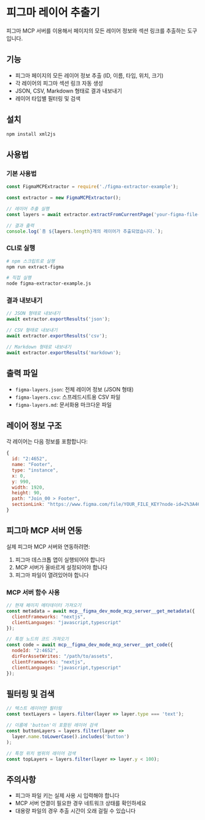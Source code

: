 # 피그마 레이어 추출기

피그마 MCP 서버를 이용해서 페이지의 모든 레이어 정보와 섹션 링크를 추출하는 도구입니다.

## 기능

- 피그마 페이지의 모든 레이어 정보 추출 (ID, 이름, 타입, 위치, 크기)
- 각 레이어의 피그마 섹션 링크 자동 생성
- JSON, CSV, Markdown 형태로 결과 내보내기
- 레이어 타입별 필터링 및 검색

## 설치

```bash
npm install xml2js
```

## 사용법

### 기본 사용법

```javascript
const FigmaMCPExtractor = require('./figma-extractor-example');

const extractor = new FigmaMCPExtractor();

// 레이어 추출 실행
const layers = await extractor.extractFromCurrentPage('your-figma-file-key');

// 결과 출력
console.log(`총 ${layers.length}개의 레이어가 추출되었습니다.`);
```

### CLI로 실행

```bash
# npm 스크립트로 실행
npm run extract-figma

# 직접 실행
node figma-extractor-example.js
```

### 결과 내보내기

```javascript
// JSON 형태로 내보내기
await extractor.exportResults('json');

// CSV 형태로 내보내기
await extractor.exportResults('csv');

// Markdown 형태로 내보내기
await extractor.exportResults('markdown');
```

## 출력 파일

- `figma-layers.json`: 전체 레이어 정보 (JSON 형태)
- `figma-layers.csv`: 스프레드시트용 CSV 파일
- `figma-layers.md`: 문서화용 마크다운 파일

## 레이어 정보 구조

각 레이어는 다음 정보를 포함합니다:

```javascript
{
  id: "2:4652",
  name: "Footer",
  type: "instance",
  x: 0,
  y: 990,
  width: 1920,
  height: 90,
  path: "Join_00 > Footer",
  sectionLink: "https://www.figma.com/file/YOUR_FILE_KEY?node-id=2%3A4652"
}
```

## 피그마 MCP 서버 연동

실제 피그마 MCP 서버와 연동하려면:

1. 피그마 데스크톱 앱이 실행되어야 합니다
2. MCP 서버가 올바르게 설정되어야 합니다
3. 피그마 파일이 열려있어야 합니다

### MCP 서버 함수 사용

```javascript
// 현재 페이지 메타데이터 가져오기
const metadata = await mcp__figma_dev_mode_mcp_server__get_metadata({
  clientFrameworks: "nextjs",
  clientLanguages: "javascript,typescript"
});

// 특정 노드의 코드 가져오기
const code = await mcp__figma_dev_mode_mcp_server__get_code({
  nodeId: "2:4652",
  dirForAssetWrites: "/path/to/assets",
  clientFrameworks: "nextjs",
  clientLanguages: "javascript,typescript"
});
```

## 필터링 및 검색

```javascript
// 텍스트 레이어만 필터링
const textLayers = layers.filter(layer => layer.type === 'text');

// 이름에 'button'이 포함된 레이어 검색
const buttonLayers = layers.filter(layer => 
  layer.name.toLowerCase().includes('button')
);

// 특정 위치 범위의 레이어 검색
const topLayers = layers.filter(layer => layer.y < 100);
```

## 주의사항

- 피그마 파일 키는 실제 사용 시 입력해야 합니다
- MCP 서버 연결이 필요한 경우 네트워크 상태를 확인하세요
- 대용량 파일의 경우 추출 시간이 오래 걸릴 수 있습니다